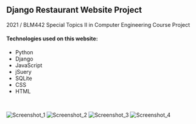 Django Restaurant Website Project
---------------------
2021 / BLM442 Special Topics II in Computer Engineering Course Project

#### Technologies used on this website:
- Python
- Django
- JavaScript
- jSuery
- SQLite
- CSS
- HTML
<br>

![Screenshot_1](https://user-images.githubusercontent.com/22173853/120362156-6d458680-c313-11eb-82fe-6025c9635095.png)
![Screenshot_2](https://user-images.githubusercontent.com/22173853/120362161-6e76b380-c313-11eb-958b-90d32dd255d1.png)
![Screenshot_3](https://user-images.githubusercontent.com/22173853/120362165-6fa7e080-c313-11eb-9c87-34577dd12180.png)
![Screenshot_4](https://user-images.githubusercontent.com/22173853/120362169-70d90d80-c313-11eb-946c-e493a5e1697d.png)
